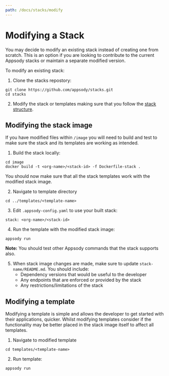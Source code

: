 ```yaml
---
path: /docs/stacks/modify
---
```


# Modifying a Stack

You may decide to modify an existing stack instead of creating one from scratch. This is an option if you are looking to contribute to the current Appsody stacks or maintain a separate modified version.

To modify an existing stack:

1. Clone the stacks repostory:
```
git clone https://github.com/appsody/stacks.git
cd stacks
```

2. Modify the stack or templates making sure that you follow the [stack structure](/docs/stacks/stack-structure).

## Modifying the stack image

If you have modified files within `/image` you will need to build and test to make sure the stack and its templates are working as intended.

1. Build the stack locally:
```
cd image
docker build -t <org-name>/<stack-id> -f Dockerfile-stack .
```

You should now make sure that all the stack templates work with the modified stack image.

2. Navigate to template directory
```
cd ../templates/<template-name>
```

3. Edit `.appsody-config.yaml` to use your built stack:
```
stack: <org-name>/<stack-id>
```

4. Run the template with the modified stack image:
```
appsody run 
``` 

**Note:** You should test other Appsody commands that the stack supports also.

5. When stack image changes are made, make sure to update `stack-name/README.md`. 
You should include:
   * Dependency versions that would be useful to the developer
   * Any endpoints that are enforced or provided by the stack
   * Any restrictions/limitations of the stack

## Modifying a template
Modifying a template is simple and allows the developer to get started with their applications, quicker. Whilst modifying templates consider if the functionality may be better placed in the stack image itself to affect all templates.

1. Navigate to modified template
```
cd templates/<template-name>
```

2. Run template:
```
appsody run
```

